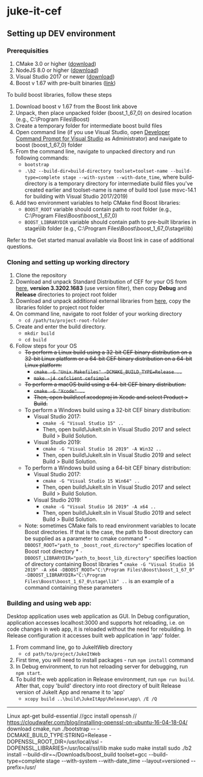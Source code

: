 # juke-it-cef

## Setting up DEV environment

### Prerequisities
1. CMake 3.0 or higher ([download](https://cmake.org/download/))
2. NodeJS 8.0 or higher ([download](https://nodejs.org/en/download/))
3. Visual Studio 2017 or newer ([download](https://visualstudio.microsoft.com/downloads/))
4. Boost v 1.67 with pre-built binaries ([link](https://www.boost.org/doc/libs/1_67_0/more/getting_started/windows.html))

To build boost libraries, follow these steps
1. Download boost v 1.67 from the Boost link above
2. Unpack, then place unpacked folder (boost_1_67_0) on desired location (e.g., C:\Program Files\Boost)
3. Create a temporary folder for intermediate boost build files
4. Open command line (if you use Visual Studio, open [Developer Command Prompt for Visual Studio](https://docs.microsoft.com/en-us/dotnet/framework/tools/developer-command-prompt-for-vs) as Administrator) and navigate to boost (boost_1_67_0) folder
5. From the command line, navigate to unpacked directory and run following commands:
    * `bootstrap`
    * `.\b2 --build-dir=build-directory toolset=toolset-name --build-type=complete stage --with-system --with-date_time`, where build-directory is a temporary directory for intermediate build files you've created earlier and toolset-name is name of build tool (use msvc-14.1 for building with Visual Studio 2017/2019)
6. Add two environment variables to help CMake find Boost libraries:
    * `BOOST_ROOT` variable should contain path to root folder (e.g., C:\Program Files\Boost\boost_1_67_0)
    * `BOOST_LIBRARYDIR` variable should contain path to pre-built libraries in stage\lib folder (e.g., C:\Program Files\Boost\boost_1_67_0\stage\lib)

Refer to the Get started manual available via Boost link in case of additional questions.

### Cloning and setting up working directory
1. Clone the repository
2. Download and unpack Standard Distribution of CEF for your OS from [here](http://opensource.spotify.com/cefbuilds/index.html), **version 3.3202.1683** (use version filter), then copy **Debug** and **Release** directories to project root folder
3. Download and unpack additional external libraries from [here](https://www.dropbox.com/s/13az32lsxirskrf/libraries.zip?dl=0), copy the libraries folder to project root folder
4. On command line, navigate to root folder of your working directory
    * `cd /path/to/project-root-folder`
5. Create and enter the build directory.
    * `mkdir build`
    * `cd build`
6. Follow steps for your OS
    * ~~To perform a Linux build using a 32-bit CEF binary distribution on a 32-bit Linux platform or a 64-bit CEF binary distribution on a 64-bit Linux platform:~~
        * ~~`cmake -G "Unix Makefiles" -DCMAKE_BUILD_TYPE=Release ..`~~
        * ~~`make -j4 cefclient cefsimple`~~
    * ~~To perform a macOS build using a 64-bit CEF binary distribution:~~
        * ~~`cmake -G "Xcode" ..`~~
        * ~~Then, open build\cef.xcodeproj in Xcode and select Product > Build.~~
    * To perform a Windows build using a 32-bit CEF binary distribution:
        * Visual Studio 2017:
            * `cmake -G "Visual Studio 15" ..`
            * Then, open build\JukeIt.sln in Visual Studio 2017 and select Build > Build Solution.
        * Visual Studio 2019:
            * `cmake -G "Visual Studio 16 2019" -A Win32 ..`
            * Then, open build\JukeIt.sln in Visual Studio 2019 and select Build > Build Solution.
    * To perform a Windows build using a 64-bit CEF binary distribution:
        * Visual Studio 2017:
            * `cmake -G "Visual Studio 15 Win64" ..`
            * Then, open build\JukeIt.sln in Visual Studio 2017 and select Build > Build Solution.
        * Visual Studio 2019:
            * `cmake -G "Visual Studio 16 2019" -A x64 ..`
            * Then, open build\JukeIt.sln in Visual Studio 2019 and select Build > Build Solution.
    * Note: sometimes CMake fails to read environment variables to locate Boost directories. If that is the case, the path to Boost directory can be supplied as a parameter to cmake command
            * `-DBOOST_ROOT="path_to _boost_root_directory"` specifies location of Boost root directory
            * `-DBOOST_LIBRARYDIR="path_to_boost_lib_directory"` specifies loaction of directory containing Boost libraries
            * `cmake -G "Visual Studio 16 2019" -A x64 -DBOOST_ROOT="C:\Program Files\Boost\boost_1_67_0" -DBOOST_LIBRARYDIR="C:\Program Files\Boost\boost_1_67_0\stage\lib" ..` is an example of a command containing these parameters



### Building and using web app:

Desktop application uses web application as GUI. In Debug configuration, application accesses localhost:3000 and supports hot reloading, i.e. on code changes in web app, it is reloaded without the need for rebuilding. In Release configuration it accesses built web application in 'app' folder.

1. From command line, go to JukeItWeb directory
    * `cd path/to/project/JukeItWeb`
2. First time, you will need to install packages - run `npm install` command
3. In Debug environment, to run hot reloading server for debugging, run `npm start`.
4. To build the web application in Release environment,  run `npm run build`. After that, copy 'build' directory into root directory of built Release version of JukeIt App and rename it to 'app'
    * `xcopy build ..\build\JukeItApp\Release\app\ /E /Q`


---------------
Linux
apt-get build-essential //gcc
install openssh // https://cloudwafer.com/blog/installing-openssl-on-ubuntu-16-04-18-04/
download cmake, 
run ./bootstrap -- -DCMAKE_BUILD_TYPE:STRING=Release -DOPENSSL_ROOT_DIR=/usr/local/ssl -DOPENSSL_LIBRARIES=/usr/local/ssl/lib
    make
    sudo make install
sudo ./b2 install --build-dir=~/Downloads/boost_build toolset=gcc --build-type=complete stage --with-system --with-date_time --layout=versioned --prefix=/usr/

